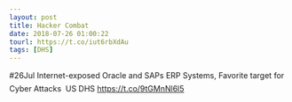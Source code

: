 ```yaml
---
layout: post
title: Hacker Combat
date: 2018-07-26 01:00:22
tourl: https://t.co/iut6rbXdAu
tags: [DHS]
---
```

#26Jul Internet-exposed Oracle and SAPs ERP Systems, Favorite target for Cyber Attacks  US DHS
https://t.co/9tGMnNl6l5